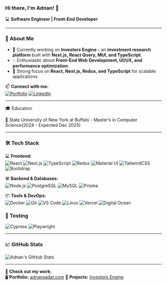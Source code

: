 ### Hi there, I'm Adnan! 👋

💻 **Software Engineer | Front-End Developer**  

---

### 🚀 About Me  
- 🔭 Currently working on **Investors Engine** – an **investment research platform** built with **Next.js, React Query, MUI, and TypeScript**.  
- 💡 Enthusiastic about **Front-End Web Development, UI/UX, and performance optimization**.  
- 🎯 Strong focus on **React, Next.js, Redux, and TypeScript** for scalable applications.

📫 **Connect with me:**  
[![Portfolio](https://img.shields.io/badge/Portfolio-%231DA1F2.svg?style=for-the-badge&logo=web&logoColor=white)](https://adnansadar.com)  [![LinkedIn](https://img.shields.io/badge/LinkedIn-%230077B5.svg?style=for-the-badge&logo=linkedin&logoColor=white)](https://www.linkedin.com/in/adnansadar)  

---
🎓 Education

🏫 State University of New York at Buffalo - Master’s in Computer Science(2024 - Expected Dec 2025)

---
### 🛠 Tech Stack  
💻 **Frontend:**  
![React](https://img.shields.io/badge/React-20232A?style=for-the-badge&logo=react&logoColor=61DAFB)  ![Next.js](https://img.shields.io/badge/Next.js-000000?style=for-the-badge&logo=nextdotjs&logoColor=white)  ![TypeScript](https://img.shields.io/badge/TypeScript-007ACC?style=for-the-badge&logo=typescript&logoColor=white)  ![Redux](https://img.shields.io/badge/Redux-764ABC?style=for-the-badge&logo=redux&logoColor=white)  ![Material UI](https://img.shields.io/badge/Material--UI-007FFF?style=for-the-badge&logo=mui&logoColor=white)  ![TailwindCSS](https://img.shields.io/badge/TailwindCSS-06B6D4?style=for-the-badge&logo=tailwindcss&logoColor=white) 
![Bootstrap](https://img.shields.io/badge/Bootstrap-7952B3?style=for-the-badge&logo=bootstrap&logoColor=white)  

🛠 **Backend & Databases:**  
![Node.js](https://img.shields.io/badge/Node.js-43853D?style=for-the-badge&logo=node.js&logoColor=white)  ![PostgreSQL](https://img.shields.io/badge/PostgreSQL-316192?style=for-the-badge&logo=postgresql&logoColor=white)  ![MySQL](https://img.shields.io/badge/MySQL-4479A1?style=for-the-badge&logo=mysql&logoColor=white)  ![Prisma](https://img.shields.io/badge/Prisma-3982CE?style=for-the-badge&logo=prisma&logoColor=white)  

📦 **Tools & DevOps:**  
![Docker](https://img.shields.io/badge/Docker-2496ED?style=for-the-badge&logo=docker&logoColor=white)  ![Git](https://img.shields.io/badge/Git-F05032?style=for-the-badge&logo=git&logoColor=white)  ![VS Code](https://img.shields.io/badge/VS%20Code-0078D4?style=for-the-badge&logo=visualstudiocode&logoColor=white)  ![Linux](https://img.shields.io/badge/Linux-FCC624?style=for-the-badge&logo=linux&logoColor=black)  ![Vercel](https://img.shields.io/badge/Vercel-000000?style=for-the-badge&logo=vercel&logoColor=white)  ![Digital Ocean](https://img.shields.io/badge/Digital%20Ocean-0080FF?style=for-the-badge&logo=digitalocean&logoColor=white)


### 🧪 Testing
![Cypress](https://img.shields.io/badge/Cypress-17202C?style=for-the-badge&logo=cypress&logoColor=white)  ![Playwright](https://img.shields.io/badge/Playwright-45BA6F?style=for-the-badge&logo=playwright&logoColor=white)  

---


### 📈 GitHub Stats  
![Adnan's GitHub Stats](https://github-readme-stats.vercel.app/api?username=adnansadar&show_icons=true&theme=radical)    

---

🔗 **Check out my work:**  
🖥️ **Portfolio:** [adnansadar.com](https://adnansadar.com)  📂 **Projects:** [Investors Engine](https://www.investorsengine.com)  

